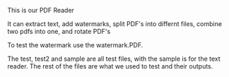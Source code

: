 This is our PDF Reader

It can extract text, add watermarks, split PDF's into differnt files, combine two pdfs into one, and rotate PDF's 

To test the watermark use the watermark.PDF.

The test, test2 and sample are all test files, with the sample is for the text reader.  The rest of the files are what we used to test and their outputs.
